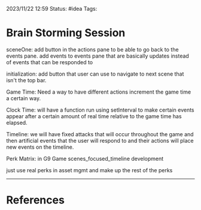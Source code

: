 2023/11/22 12:59
Status: #idea
Tags:

# Brain Storming Session

sceneOne: add button in the actions pane to be able to go back to the events pane. add events to events pane that are basically updates instead of events that can be responded to

initialization: add button that user can use to navigate to next scene that isn't the top bar.

Game Time: Need a way to have different actions increment the game time a certain way. 

Clock Time: will have a function run using setInterval to make certain events appear after a certain amount of real time relative to the game time has elapsed.

Timeline: we will have fixed attacks that will occur throughout the game and then artificial events that the user will respond to and their actions will place new events on the timeline.

Perk Matrix: in G9 Game scenes_focused_timeline development

just use real perks in asset mgmt and make up the rest of the perks 


---
# References
